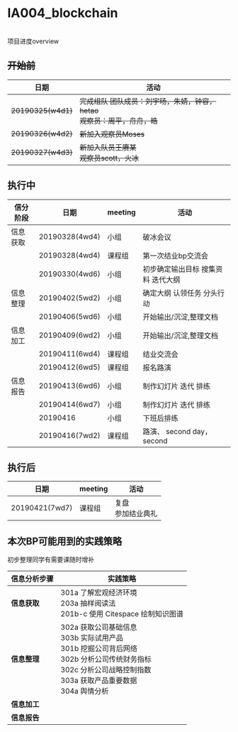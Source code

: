 # IA004_blockchain
​	
项目进度overview

## ~~开始前~~

| 日期               | 活动                                                         |
| ------------------ | ------------------------------------------------------------ |
| ~~20190325(w4d1)~~ | ~~完成组队      团队成员：刘宇旸，朱婧，钟容，hetao<br>观察员：周平，舟舟，皓~~ |
| ~~20190326(w4d2)~~ | ~~新加入观察员Moses~~                                        |
| ~~20190327(w4d3)~~ | ~~新加入队员王赓某<br>观察员scott，火冰~~                    |



## 执行中

| 信分阶段 | 日期           | meeting | 活动                                         |
| -------- | -------------- | ------- | -------------------------------------------- |
| 信息获取 | 20190328(4wd4) | 小组    | 破冰会议                                     |
|          | 20190328(4wd4) | 课程组  | 第一次结业bp交流会                           |
|          | 20190330(4wd6) | 小组    | 初步确定输出目标      搜集资料      迭代大纲 |
| 信息整理 | 20190402(5wd2) | 小组    | 确定大纲      认领任务      分头行动         |
|          | 20190406(5wd6) | 小组    | 开始输出/沉淀,整理文档                       |
| 信息加工 | 20190409(6wd2) | 小组    | 开始输出/沉淀,整理文档                       |
|          | 20190411(6wd4) | 课程组  | 结业交流会                                   |
|          | 20190412(6wd5) | 课程组  | 报名路演                                     |
| 信息报告 | 20190413(6wd6) | 小组    | 制作幻灯片      迭代      排练               |
|          | 20190414(6wd7) | 小组    | 制作幻灯片      迭代      排练               |
|          | 20190416       | 小组    | 下班后排练                                   |
|          | 20190416(7wd2) | 课程组  | 路演、      second day，second               |



## 执行后

| 日期           | meeting | 活动                       |
| -------------- | ------- | -------------------------- |
| 20190421(7wd7) | 课程组  | 复盘      <br>参加结业典礼 |



## 本次BP可能用到的实践策略

初步整理同学有需要课随时增补

| 信息分析步骤 | 实践策略                                                     |
| ------------ | ------------------------------------------------------------ |
| **信息获取** | 301a 了解宏观经济环境      <br>203a 抽样阅读法       <br/>201b-c 使用 Citespace 绘制知识图谱 |
| **信息整理** | 302a   获取公司基础信息      <br/>303b 实际试用产品      <br/>301b 挖掘公司背后网络      <br/>302b 分析公司传统财务指标      <br/>302c 分析公司战略控制指数      <br/>303a 获取产品重要数据      <br/>304a 舆情分析 |
| **信息加工** |                                                              |
| **信息报告** |                                                              |
